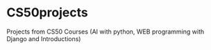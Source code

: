 # CS50projects

Projects from CS50 Courses (AI with python, WEB programming with Django and Introductions)
